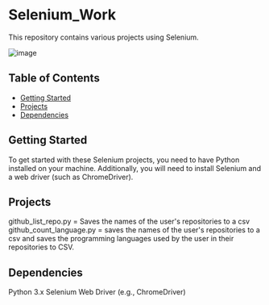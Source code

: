 # Selenium_Work

This repository contains various projects using Selenium.

![image](https://github.com/user-attachments/assets/8285bff0-f8c0-4c4a-b8e5-79e9c00f5195)




## Table of Contents
- [Getting Started](#getting-started)
- [Projects](#projects)
- [Dependencies](#dependencies)


## Getting Started

To get started with these Selenium projects, you need to have Python installed on your machine. Additionally, you will need to install Selenium and a web driver (such as ChromeDriver).

## Projects

github_list_repo.py = Saves the names of the user's repositories to a csv
github_count_language.py  = saves the names of the user's repositories to a csv and saves the programming languages ​​used by the user in their repositories to CSV.

## Dependencies
Python 3.x
Selenium
Web Driver (e.g., ChromeDriver)

